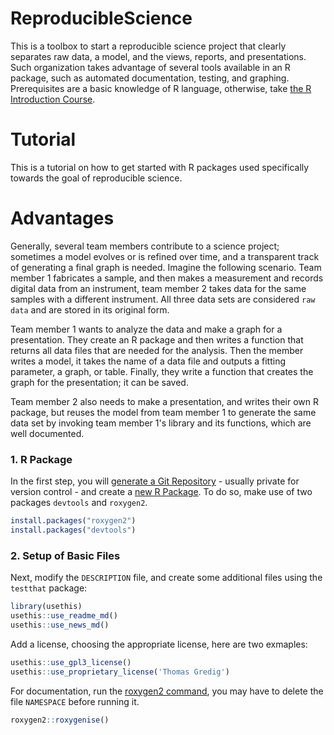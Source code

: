 
# ReproducibleScience

<!-- badges: start -->
<!-- badges: end -->

This is a toolbox to start a reproducible science project that clearly
separates raw data, a model, and the views, reports, and presentations. Such organization takes advantage of several tools available in an R package, such as automated documentation, testing, and graphing. Prerequisites are a basic knowledge of R language, otherwise, take [the R Introduction Course](https://swcarpentry.github.io/r-novice-gapminder/).


# Tutorial

This is a tutorial on how to get started with R packages used specifically towards the goal of reproducible science.

# Advantages

Generally, several team members contribute to a science project; sometimes a model evolves or is refined over time, and a transparent track of generating a final graph is needed. Imagine the following scenario. Team member 1 fabricates a sample, and then makes a measurement and records digital data from an instrument, team member 2 takes data for the same samples with a different instrument. All three data sets are considered `raw data` and are stored in its original form.

Team member 1 wants to analyze the data and make a graph for a presentation. They create an R package and then writes a function that returns all data files that are needed for the analysis. Then the member writes a model, it takes the name of a data file and outputs a fitting parameter, a graph, or table. Finally, they write a function that creates the graph for the presentation; it can be saved. 

Team member 2 also needs to make a presentation, and writes their own R package, but reuses the model from team member 1 to generate the same data set by invoking team member 1's library and its functions, which are well documented.






### 1. R Package

In the first step, you will [generate a Git Repository](https://docs.github.com/en/desktop/installing-and-configuring-github-desktop/overview/creating-your-first-repository-using-github-desktop) - usually private for version control - and create a [new R Package](https://hub.packtpub.com/how-to-create-your-own-r-package-with-rstudio-tutorial/). To do so, make use of two packages `devtools` and `roxygen2`.

``` r
install.packages("roxygen2")
install.packages("devtools")
```



### 2. Setup of Basic Files

Next, modify the `DESCRIPTION` file, and create some additional files using the `testthat` package:

``` r
library(usethis)
usethis::use_readme_md()
usethis::use_news_md()
```

Add a license, choosing the appropriate license, here are two exmaples:

``` r
usethis::use_gpl3_license()
usethis::use_proprietary_license('Thomas Gredig')
```

For documentation, run the [roxygen2 command](https://roxygen2.r-lib.org/articles/roxygen2.html), you may have to delete the file `NAMESPACE` before running it.

``` r
roxygen2::roxygenise()
```

